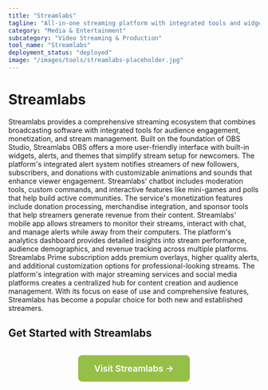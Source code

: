 ```yaml
---
title: "Streamlabs"
tagline: "All-in-one streaming platform with integrated tools and widgets"
category: "Media & Entertainment"
subcategory: "Video Streaming & Production"
tool_name: "Streamlabs"
deployment_status: "deployed"
image: "/images/tools/streamlabs-placeholder.jpg"
---
```


# Streamlabs

Streamlabs provides a comprehensive streaming ecosystem that combines broadcasting software with integrated tools for audience engagement, monetization, and stream management. Built on the foundation of OBS Studio, Streamlabs OBS offers a more user-friendly interface with built-in widgets, alerts, and themes that simplify stream setup for newcomers. The platform's integrated alert system notifies streamers of new followers, subscribers, and donations with customizable animations and sounds that enhance viewer engagement. Streamlabs' chatbot includes moderation tools, custom commands, and interactive features like mini-games and polls that help build active communities. The service's monetization features include donation processing, merchandise integration, and sponsor tools that help streamers generate revenue from their content. Streamlabs' mobile app allows streamers to monitor their streams, interact with chat, and manage alerts while away from their computers. The platform's analytics dashboard provides detailed insights into stream performance, audience demographics, and revenue tracking across multiple platforms. Streamlabs Prime subscription adds premium overlays, higher quality alerts, and additional customization options for professional-looking streams. The platform's integration with major streaming services and social media platforms creates a centralized hub for content creation and audience management. With its focus on ease of use and comprehensive features, Streamlabs has become a popular choice for both new and established streamers.

## Get Started with Streamlabs

<div style="text-align: center; margin: 2rem 0;">
  <a href="https://streamlabs.com" target="_blank" rel="noopener noreferrer" style="display: inline-block; background: #96BF47; color: white; padding: 1rem 2rem; text-decoration: none; border-radius: 8px; font-weight: 600; font-size: 1.1rem;">Visit Streamlabs →</a>
</div>
